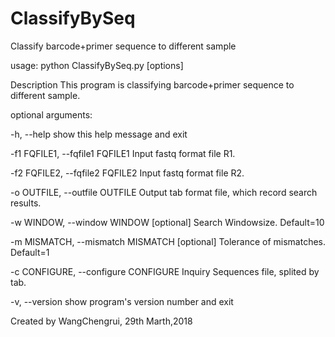 # ClassifyBySeq
Classify barcode+primer sequence to different sample

usage: python ClassifyBySeq.py [options]

Description
This program is classifying barcode+primer sequence to different sample.

optional arguments:

  -h, --help            show this help message and exit
  
  -f1 FQFILE1, --fqfile1 FQFILE1
                        Input fastq format file R1.
                        
  -f2 FQFILE2, --fqfile2 FQFILE2
                        Input fastq format file R2.
                        
  -o OUTFILE, --outfile OUTFILE
                        Output tab format file, which record search results.
                        
  -w WINDOW, --window WINDOW
                        [optional] Search Windowsize. Default=10
                        
  -m MISMATCH, --mismatch MISMATCH
                        [optional] Tolerance of mismatches. Default=1
                        
  -c CONFIGURE, --configure CONFIGURE
                        Inquiry Sequences file, splited by tab.
                        
  -v, --version         show program's version number and exit
  

Created by WangChengrui, 29th Marth,2018
